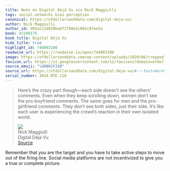 ```yaml
---
title: Note on Digital Déjà Vu via Nick Maggiulli
tags: social-networks bias perception
canonical: https://ofdollarsanddata.com/digital-deja-vu/
author: Nick Maggiulli
author_id: d03acc2d920be8f1760e2c092c87ee5a
book: 42189175
book_title: Digital Déjà Vu
hide_title: true
highlight_id: 744003180
readwise_url: https://readwise.io/open/744003180
image: https://ofdollarsanddata.com/wp-content/uploads/2020/06/cropped-small_logo_only-32x32.jpg
favicon_url: https://s2.googleusercontent.com/s2/favicons?domain=ofdollarsanddata.com
source_emoji: "\U0001F310"
source_url: https://ofdollarsanddata.com/digital-deja-vu/#:~:text=Here%E2%80%99s%20the%20crazy,own%20isolated%20world.
serial_number: 2024.NTE.116
---
```

> Here’s the crazy part though—each side doesn’t see the others’ comments. Even when they keep scrolling down, women don’t see the pro-boyfriend comments. The same goes for men and the pro-girlfriend comments. They don’t see both sides, just their side. It’s like each user is experiencing the crowd’s reaction in their own isolated world.
> <div class="quoteback-footer"><div class="quoteback-avatar"><img class="mini-favicon" src="https://s2.googleusercontent.com/s2/favicons?domain=ofdollarsanddata.com"></div><div class="quoteback-metadata"><div class="metadata-inner"><span style="display:none">FROM:</span><div aria-label="Nick Maggiulli" class="quoteback-author"> Nick Maggiulli</div><div aria-label="Digital Déjà Vu" class="quoteback-title"> Digital Déjà Vu</div></div></div><div class="quoteback-backlink"><a target="_blank" aria-label="go to the full text of this quotation" rel="noopener" href="https://ofdollarsanddata.com/digital-deja-vu/#:~:text=Here%E2%80%99s%20the%20crazy,own%20isolated%20world." class="quoteback-arrow"> Source</a></div></div>

Remember that *you* are the target and you have to take active steps to move out of the firing line. Social media platforms are not incentivized to give you a true or complete picture.